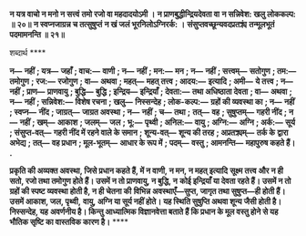 **न यत्र वाचो न मनो न सत्त्वं** **तमो रजो वा महदादयोऽमी ।** **न प्राणबुद्धीन्द्रियदेवता वा** **न सन्निवेश: खलु लोककल्प: ॥ २०॥** **न स्वप्नजाग्रन्न च तत्सुषुप्तं** **न खं जलं भूरनिलोऽग्निरर्क: ।** **संसुप्तवच्छून्यवदप्रतक्र्यं** **तन्मूलभूतं पदमामनन्ति ॥ २१॥** 

शब्दार्थ **** 

**न—** **नहीं** **; यत्र—** **जहाँ** **; वाच:—** **वाणी** **; न—** **नहीं** **; मन:—** **मन** **; न—** **नहीं** **; सत्त्वम्—** **सतोगुण** **; तम:—** **तमोगुण** **; रज:—** **रजोगुण** **; वा—** **अथवा** **; महत्—** **महत् तत्त्व** **; आदय:—** **इत्यादि** **; अमी—** **ये तत्त्व** **; न—** **नहीं** **; प्राण—** **प्राणवायु** **; बुद्धि—** **बुद्धि** **; इन्द्रिय—** **इन्द्रियाँ** **; देवता:—** **तथा अधिष्ठाता देवता** **; वा—** **अथवा** **; न—** **नहीं** **; सन्निवेश:—** **विशेष रचना** **; खलु—** **निस्सन्देह** **; लोक-कल्प:—** **ग्रहों की व्यवस्था का** **; न—** **नहीं** **; स्वप्न—** **नींद** **; जाग्रत्—** **जाग्रत अवस्था** **; न—** **नहीं** **; च—** **तथा** **;** **तत्—** **वह** **; सुषुप्तम्—** **गहरी नींद** **; न—** **नहीं** **; खम्—** **आकाश** **; जलम्—** **जल** **; भू:—** **पृथ्वी** **; अनिल:—** **वायु** **; अग्नि:—** **अग्नि** **; अर्क:—** **सूर्य** **; संसुप्त-वत्—** **गहरी नींद में रहने वाले के समान** **; शून्य-वत्—** **शून्य की तरह** **; अप्रतक्र्यम्—** **तर्क के** **द्वारा अभेद्य** **; तत्—** **वह प्रधान** **; मूल-भूतम्—** **आधार के रूप में** **; पदम्—** **वस्तु** **; आमनन्ति—** **महापुरुष कहते हैं।** **.** 

**प्रकृति की अव्यक्त अवस्था, जिसे प्रधान कहते हैं, में न वाणी, न मन, न महत् इत्यादि** **सूक्ष्म तत्त्व और न ही सतो, रजो तथा तमोगुण होते हैं। उसमें न तो प्राणवायु, न बुद्धि, न** **कोई इन्द्रियाँ या देवता रहते हैं। उसमें न तो ग्रहों की स्पष्ट व्यवस्था होती है, न ही चेतना की** **विभिन्न अवस्थाएँ—सुप्त, जागृत तथा सुषुप्त—ही होती हैं। उसमें आकाश, जल, पृथ्वी,** **वायु, अग्नि या सूर्य नहीं होते। यह स्थिति सुषुप्ति अथवा शून्य जैसी होती है। निस्सन्देह, यह** **अवर्णनीय है। किन्तु आध्यात्मिक विज्ञानवेत्ता बताते हैं कि प्रधान के मूल वस्तु होने से यह** **भौतिक सृष्टि का वास्तविक कारण है।** **** 